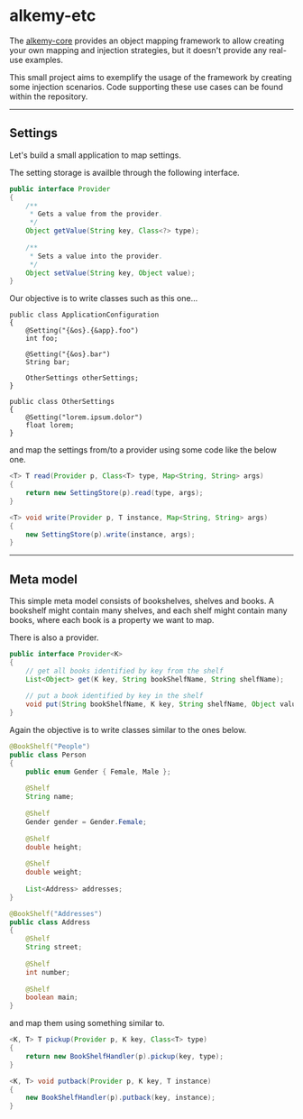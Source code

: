 # alkemy-etc

The [alkemy-core](https://github.com/Xiermires/alkemy-core) provides an object mapping framework to allow creating your own mapping and injection strategies, but it doesn't provide any real-use examples. 

This small project aims to exemplify the usage of the framework by creating some injection scenarios. Code supporting these use cases can be found within the repository.

--------
Settings
--------

Let's build a small application to map settings. 

The setting storage is availble through the following interface.

```java
public interface Provider
{
    /**
     * Gets a value from the provider.
     */
    Object getValue(String key, Class<?> type);
    
    /**
     * Sets a value into the provider.
     */
    Object setValue(String key, Object value);
}
```

Our objective is to write classes such as this one...

```
public class ApplicationConfiguration
{
    @Setting("{&os}.{&app}.foo")
    int foo;
    
    @Setting("{&os}.bar")
    String bar;
    
    OtherSettings otherSettings;
}

public class OtherSettings
{
    @Setting("lorem.ipsum.dolor")
    float lorem;
}
```

and map the settings from/to a provider using some code like the below one.

```java
<T> T read(Provider p, Class<T> type, Map<String, String> args) 
{
    return new SettingStore(p).read(type, args);
}

<T> void write(Provider p, T instance, Map<String, String> args) 
{
    new SettingStore(p).write(instance, args);
}
```

----------
Meta model
----------

This simple meta model consists of bookshelves, shelves and books. A bookshelf might contain many shelves, and each shelf might contain many books, where each book is a property we want to map.

There is also a provider.

```java
public interface Provider<K>
{
    // get all books identified by key from the shelf
    List<Object> get(K key, String bookShelfName, String shelfName);
    
    // put a book identified by key in the shelf
    void put(String bookShelfName, K key, String shelfName, Object value);
}
```

Again the objective is to write classes similar to the ones below.

```java
@BookShelf("People")
public class Person
{
    public enum Gender { Female, Male };
    
    @Shelf
    String name;
    
    @Shelf
    Gender gender = Gender.Female;
    
    @Shelf
    double height;
    
    @Shelf
    double weight;
    
    List<Address> addresses;
}

@BookShelf("Addresses")
public class Address
{
    @Shelf
    String street;
    
    @Shelf
    int number;
    
    @Shelf
    boolean main;
}
```

and map them using something similar to.

```java
<K, T> T pickup(Provider p, K key, Class<T> type) 
{
    return new BookShelfHandler(p).pickup(key, type);
}

<K, T> void putback(Provider p, K key, T instance) 
{
    new BookShelfHandler(p).putback(key, instance);
}

